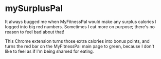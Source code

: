 # mySurplusPal
It always bugged me when MyFitnessPal would make any surplus calories I logged into big red numbers. Sometimes I eat more on purpose; there's no reason to feel bad about that!

This Chrome extension turns those extra calories into bonus points, and turns the red bar on the MyFitnessPal main page to green, because I don't like to feel as if I'm being shamed for eating.
